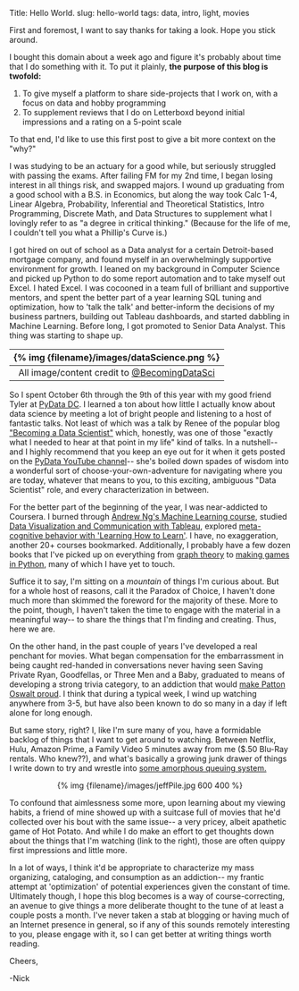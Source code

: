 Title: Hello World.
slug: hello-world
tags: data, intro, light, movies


<!-- PELICAN_BEGIN_SUMMARY -->

First and foremost, I want to say thanks for taking a look. Hope you stick around.

I bought this domain about a week ago and figure it's probably about time that I do something with it. To put it plainly, **the purpose of this blog is twofold:**

1. To give myself a platform to share side-projects that I work on, with a focus on data and hobby programming
2. To supplement reviews that I do on Letterboxd beyond initial impressions and a rating on a 5-point scale

<!-- PELICAN_END_SUMMARY -->


To that end, I'd like to use this first post to give a bit more context on the "why?"

I was studying to be an actuary for a good while, but seriously struggled with passing the exams. After failing FM for my 2nd time, I began losing interest in all things risk, and swapped majors. I wound up graduating from a good school with a B.S. in Economics, but along the way took Calc 1-4, Linear Algebra, Probability, Inferential and Theoretical Statistics, Intro Programming, Discrete Math, and Data Structures to supplement what I lovingly refer to as "a degree in critical thinking." (Because for the life of me, I couldn't tell you what a Phillip's Curve is.)

I got hired on out of school as a Data analyst for a certain Detroit-based mortgage company, and found myself in an overwhelmingly supportive environment for growth. I leaned on my background in Computer Science and picked up Python to do some report automation and to take myself out Excel. I hated Excel. I was cocooned in a team full of brilliant and supportive mentors, and spent the better part of a year learning SQL tuning and optimization, how to 'talk the talk' and better-inform the decisions of my business partners, building out Tableau dashboards, and started dabbling in Machine Learning. Before long, I got promoted to Senior Data Analyst. This thing was starting to shape up.

| {% img {filename}/images/dataScience.png %} |
| :--: |
| All image/content credit to [@BecomingDataSci](https://twitter.com/BecomingDataSci?ref_src=twsrc%5Egoogle%7Ctwcamp%5Eserp%7Ctwgr%5Eauthor) |

So I spent October 6th through the 9th of this year with my good friend Tyler at [PyData DC](https://pydata.org/dc2016/). I learned a ton about how little I actually know about data science by meeting a lot of bright people and listening to a host of fantastic talks. Not least of which was a talk by Renee of the popular blog ["Becoming a Data Scientist"](http://www.becomingadatascientist.com/) which, honestly, was one of those "exactly what I needed to hear at that point in my life" kind of talks. In a nutshell-- and I highly recommend that you keep an eye out for it when it gets posted on the [PyData YouTube channel](https://www.youtube.com/channel/UCOjD18EJYcsBog4IozkF_7w)-- she's boiled down spades of wisdom into a wonderful sort of choose-your-own-adventure for navigating where you are today, whatever that means to you, to this exciting, ambiguous "Data Scientist" role, and every characterization in between.


For the better part of the beginning of the year, I was near-addicted to Coursera. I burned through [Andrew Ng's Machine Learning course](https://www.coursera.org/learn/machine-learning), studied [Data Visualization and Communication with Tableau](https://www.coursera.org/learn/analytics-tableau), explored [meta-cognitive behavior with 'Learning How to Learn'](https://www.coursera.org/learn/learning-how-to-learn). I have, no exaggeration, another 20+ courses bookmarked. Additionally, I probably have a few dozen books that I've picked up on everything from [graph theory](https://www.amazon.com/dp/0486678709/ref=pd_lpo_sbs_dp_ss_1?pf_rd_p=1944687702&pf_rd_s=lpo-top-stripe-1&pf_rd_t=201&pf_rd_i=0130144002&pf_rd_m=ATVPDKIKX0DER&pf_rd_r=S04HCD3VSCKVERSS0VNK) to [making games in Python](https://www.amazon.com/Making-Games-Python-Pygame-Sweigart/dp/1469901730?ie=UTF8&tag=playwithpyth-20&linkCode=as2&camp=1789&creative=9325&creativeASIN=0982106017), many of which I have yet to touch.


Suffice it to say, I'm sitting on a *mountain* of things I'm curious about. But for a whole host of reasons, call it the Paradox of Choice, I haven't done much more than skimmed the foreword for the majority of these. More to the point, though, I haven't taken the time to engage with the material in a meaningful way-- to share the things that I'm finding and creating. Thus, here we are.

On the other hand, in the past couple of years I've developed a real penchant for movies. What began compensation for the embarrassment in being caught red-handed in conversations never having seen Saving Private Ryan, Goodfellas, or Three Men and a Baby, graduated to means of developing a strong trivia category, to an addiction that would [make Patton Oswalt proud](https://www.amazon.com/Silver-Screen-Fiend-Learning-Addiction-ebook/dp/B00BSB2API). I think that during a typical week, I wind up watching anywhere from 3-5, but have also been known to do so many in a day if left alone for long enough.

But same story, right? I, like I'm sure many of you, have a formidable backlog of things that I want to get around to watching. Between Netflix, Hulu, Amazon Prime, a Family Video 5 minutes away from me ($.50 Blu-Ray rentals. Who knew??), and what's basically a growing junk drawer of things I write down to try and wrestle into [some amorphous queuing system.](https://letterboxd.com/nick_m3blog/watchlist/)

<center>{% img {filename}/images/jeffPile.jpg 600 400 %}</center>

To confound that aimlessness some more, upon learning about my viewing habits, a friend of mine showed up with a suitcase full of movies that he'd collected over his bout with the same issue-- a very pricey, albeit apathetic game of Hot Potato. And while I do make an effort to get thoughts down about the things that I'm watching (link to the right), those are often quippy first impressions and little more.

In a lot of ways, I think it'd be appropriate to characterize my mass organizing, cataloging, and consumption as an addiction-- my frantic attempt at 'optimization' of potential experiences given the constant of time. Ultimately though, I hope this blog becomes is a way of course-correcting, an avenue to give things a more deliberate thought to the tune of at least a couple posts a month. I've never taken a stab at blogging or having much of an Internet presence in general, so if any of this sounds remotely interesting to you, please engage with it, so I can get better at writing things worth reading.

Cheers,

-Nick
